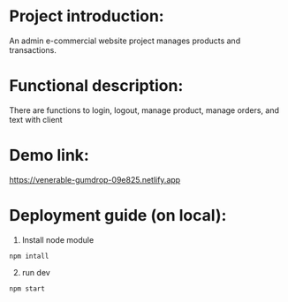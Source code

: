# Project introduction:
An admin e-commercial website project manages products and transactions.

# Functional description:
There are functions to login, logout, manage product, manage orders, and text with client  
# Demo link:
https://venerable-gumdrop-09e825.netlify.app
# Deployment guide (on local):

1. Install node module 
```
npm intall
```
2. run dev
```
npm start
